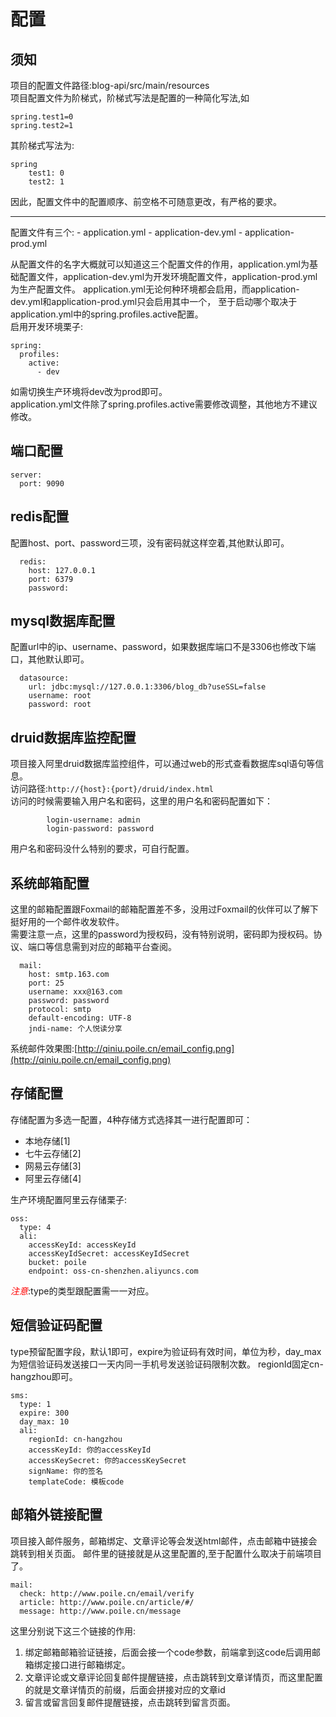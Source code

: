 # 配置

## 须知 
项目的配置文件路径:blog-api/src/main/resources
<br>
项目配置文件为阶梯式，阶梯式写法是配置的一种简化写法,如
```
spring.test1=0
spring.test2=1
```
其阶梯式写法为:
```
spring
	test1: 0
	test2: 1
```
因此，配置文件中的配置顺序、前空格不可随意更改，有严格的要求。
<br>
<hr>
配置文件有三个:
- application.yml
- application-dev.yml
- application-prod.yml

从配置文件的名字大概就可以知道这三个配置文件的作用，application.yml为基础配置文件，application-dev.yml为开发环境配置文件，application-prod.yml为生产配置文件。
application.yml无论何种环境都会启用，而application-dev.yml和application-prod.yml只会启用其中一个，
至于启动哪个取决于application.yml中的spring.profiles.active配置。
<br>
启用开发环境栗子:
```
spring:
  profiles:
    active:
      - dev
```
如需切换生产环境将dev改为prod即可。
<br>
application.yml文件除了spring.profiles.active需要修改调整，其他地方不建议修改。

## 端口配置

```
server:
  port: 9090
```

## redis配置

配置host、port、password三项，没有密码就这样空着,其他默认即可。
```
  redis:
    host: 127.0.0.1
    port: 6379
    password: 
```

## mysql数据库配置

配置url中的ip、username、password，如果数据库端口不是3306也修改下端口，其他默认即可。

```
  datasource:
    url: jdbc:mysql://127.0.0.1:3306/blog_db?useSSL=false
    username: root
    password: root
```

## druid数据库监控配置

项目接入阿里druid数据库监控组件，可以通过web的形式查看数据库sql语句等信息。
<br>
访问路径:`http://{host}:{port}/druid/index.html`
<br>
访问的时候需要输入用户名和密码，这里的用户名和密码配置如下：
```
        login-username: admin
        login-password: password
```
用户名和密码没什么特别的要求，可自行配置。

## 系统邮箱配置

这里的邮箱配置跟Foxmail的邮箱配置差不多，没用过Foxmail的伙伴可以了解下挺好用的一个邮件收发软件。
<br>
需要注意一点，这里的password为授权码，没有特别说明，密码即为授权码。协议、端口等信息需到对应的邮箱平台查阅。

```
  mail:
    host: smtp.163.com
    port: 25
    username: xxx@163.com
    password: password
    protocol: smtp
    default-encoding: UTF-8
    jndi-name: 个人悦读分享

```
系统邮件效果图:[http://qiniu.poile.cn/email_config.png](http://qiniu.poile.cn/email_config.png)

## 存储配置

存储配置为多选一配置，4种存储方式选择其一进行配置即可：

- 本地存储[1]
- 七牛云存储[2]
- 网易云存储[3]
- 阿里云存储[4]

生产环境配置阿里云存储栗子:
```
oss:
  type: 4
  ali:
    accessKeyId: accessKeyId
    accessKeyIdSecret: accessKeyIdSecret
    bucket: poile
    endpoint: oss-cn-shenzhen.aliyuncs.com
```
<span style="color:red">*注意*</span>:type的类型跟配置需一一对应。

## 短信验证码配置

type预留配置字段，默认1即可，expire为验证码有效时间，单位为秒，day_max为短信验证码发送接口一天内同一手机号发送验证码限制次数。
regionId固定cn-hangzhou即可。

```
sms:
  type: 1
  expire: 300
  day_max: 10
  ali:
    regionId: cn-hangzhou
    accessKeyId: 你的accessKeyId
    accessKeySecret: 你的accessKeySecret
    signName: 你的签名
    templateCode: 模板code
```

## 邮箱外链接配置

项目接入邮件服务，邮箱绑定、文章评论等会发送html邮件，点击邮箱中链接会跳转到相关页面。
邮件里的链接就是从这里配置的,至于配置什么取决于前端项目了。
```
mail:
  check: http://www.poile.cn/email/verify
  article: http://www.poile.cn/article/#/
  message: http://www.poile.cn/message
```
这里分别说下这三个链接的作用: 

1. 绑定邮箱邮箱验证链接，后面会接一个code参数，前端拿到这code后调用邮箱绑定接口进行邮箱绑定。
2. 文章评论或文章评论回复邮件提醒链接，点击跳转到文章详情页，而这里配置的就是文章详情页的前缀，后面会拼接对应的文章id
3. 留言或留言回复邮件提醒链接，点击跳转到留言页面。
